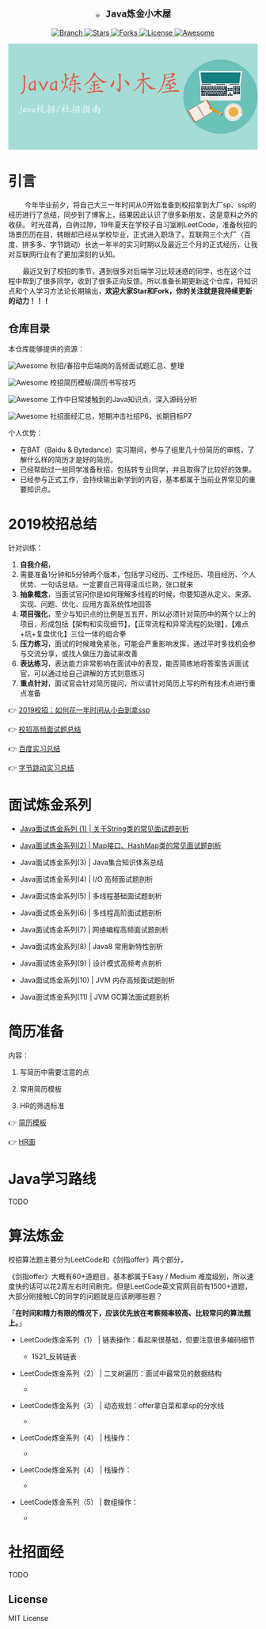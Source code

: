 <h2 align="center"><code>☕ Java炼金小木屋</code></h2>

<p align="center">
  <a href="https://github.com/mio4/Java-Gold.git">
    <img src="https://img.shields.io/badge/Branch-master-green.svg?longCache=true"
        alt="Branch">
  </a>
  <a href="https://github.com/mio4/Java-Gold/stargazers">
    <img src="https://img.shields.io/github/stars/mio4/Java-Gold"
        alt="Stars">
  </a>
    <a href="https://github.com/mio4/Java-Gold/network/members">
    <img src="https://img.shields.io/github/forks/mio4/Java-Gold"
        alt="Forks">
  </a>
  <a href="https://github.com/mio4/Java-Gold">
    <img src="https://img.shields.io/badge/License-GNU-blue.svg?longCache=true"
        alt="License">
  </a>
   <a href="https://github.com/mio4/Java-Gold">
   <img src="https://cdn.rawgit.com/sindresorhus/awesome/d7305f38d29fed78fa85652e3a63e154dd8e8829/media/badge.svg"
        alt="Awesome">
  </a>
</p>

![](01-campus/readme_pics/header.png)



# 引言

&ensp; &ensp; &ensp; 今年毕业前夕，将自己大三一年时间从0开始准备到校招拿到大厂sp、ssp的经历进行了总结，同步到了博客上，结果因此认识了很多新朋友，这是意料之外的收获。 时光荏苒，白驹过隙，19年夏天在学校子自习室刷LeetCode，准备秋招的场景历历在目，转眼却已经从学校毕业，正式进入职场了。互联网三个大厂（百度、拼多多、字节跳动）长达一年半的实习时期以及最近三个月的正式经历，让我对互联网行业有了更加深刻的认知。

&ensp; &ensp;&ensp;   最近又到了校招的季节，遇到很多对后端学习比较迷惑的同学，也在这个过程中帮到了很多同学，收到了很多正向反馈。所以准备长期更新这个仓库，将知识点和个人学习方法论长期输出，**欢迎大家Star和Fork，你的关注就是我持续更新的动力！！！**





## 仓库目录

本仓库能够提供的资源：



<p align="left">
<a>
<img src="https://img.shields.io/badge/%E6%A0%A1%E6%8B%9B-%E9%AB%98%E9%A2%91%E9%9D%A2%E7%BB%8F-brightgreen"
        alt="Awesome"> 
</a> 秋招/春招中后端岗的高频面试题汇总、整理
</p>

<p align="left">
<a>
<img src="https://img.shields.io/badge/%E6%A0%A1%E6%8B%9B-%E7%AE%80%E5%8E%86%E5%87%86%E5%A4%87-orange"
        alt="Awesome"> 
</a> 校招简历模板/简历书写技巧
</p>
<p align="left">
<a>
<img src="https://img.shields.io/badge/Java-%E6%97%A5%E5%B8%B8%E8%BF%9B%E9%98%B6-red"
        alt="Awesome"> 
</a> 工作中日常接触到的Java知识点，深入源码分析
</p>

<p align="left">
<a>
<img src="https://img.shields.io/badge/%E7%A4%BE%E6%8B%9B-%E5%90%8E%E7%AB%AF%E9%9D%A2%E7%BB%8F-blue"
        alt="Awesome"> 
</a> 社招面经汇总，短期冲击社招P6，长期目标P7
</p>





个人优势：

- 在BAT（Baidu & Bytedance）实习期间，参与了组里几十份简历的审核，了解什么样的简历才是好的简历。
- 已经帮助过一些同学准备秋招，包括转专业同学，并且取得了比较好的效果。
- 已经参与正式工作，会持续输出新学到的内容，基本都属于当前业界常见的重要知识点。







# 2019校招总结

针对训练：

1. **自我介绍**，
2. 需要准备1分钟和5分钟两个版本，包括学习经历、工作经历、项目经历、个人优势、一句话总结。一定要自己背得滚瓜烂熟，张口就来
3. **抽象概念**，当面试官问你是如何理解多线程的时候，你要知道从定义、来源、实现、问题、优化、应用方面系统性地回答
4. **项目强化**，至少与知识点的比例是五五开，所以必须针对简历中的两个以上的项目，形成包括【架构和实现细节】，【正常流程和异常流程的处理】，【难点+坑+复盘优化】三位一体的组合拳
5. **压力练习**，面试的时候难免紧张，可能会严重影响发挥，通过平时多找机会参与交流分享，或找人做压力面试来改善
6. **表达练习**，表达能力非常影响在面试中的表现，能否简练地将答案告诉面试官，可以通过给自己讲解的方式刻意练习
7. **重点针对**，面试官会针对简历提问，所以请针对简历上写的所有技术点进行重点准备





:point_right:  [2019校招：如何花一年时间从小白到拿ssp](https://github.com/mio4/Java-Gold/blob/master/01-campus/2019-campus-interview.md)



:point_right: [校招高频面试题总结](https://github.com/mio4/Java-Gold/blob/master/01-campus/2019-campus-note.pdf)



:point_right: [百度实习总结](https://www.zhihu.com/question/341515180/answer/1270104555)



:point_right: [字节跳动实习总结](https://www.zhihu.com/question/28881353/answer/1186999283)









# 面试炼金系列

- [Java面试炼金系列 (1)   | 关于String类的常见面试题剖析](09-paper/001/01-String.md) 
- [Java面试炼金系列(2)   | Map接口、HashMap类的常见面试题剖析](09-paper/002/02-Map.md)
- Java面试炼金系列(3)   | Java集合知识体系总结
- Java面试炼金系列(4)   | I/O 高频面试题剖析

- Java面试炼金系列(5)   | 多线程基础面试题剖析

- Java面试炼金系列(6)   | 多线程高阶面试题剖析

- Java面试炼金系列(7)   | 网络编程高频面试题剖析

- Java面试炼金系列(8)   | Java8 常用新特性剖析

- Java面试炼金系列(9)   | 设计模式高频考点剖析

- Java面试炼金系列(10)   | JVM 内存高频面试题剖析

- Java面试炼金系列(11) | JVM GC算法面试题剖析









# 简历准备 

内容：

1. 写简历中需要注意的点

2. 常用简历模板

3. HR的筛选标准 

:point_right: [简历模板]()

:point_right: [HR面]()



































# Java学习路线

TODO 









# 算法炼金





校招算法题主要分为LeetCode和《剑指offer》两个部分，

《剑指offer》大概有60+道题目，基本都属于Easy / Medium 难度级别，所以速度快的话可以花2周左右时间刷完。但是LeetCode英文官网目前有1500+道题，大部分刚接触LC的同学的问题就是应该刷哪些题？

「**在时间和精力有限的情况下，应该优先放在考察频率较高、比较常问的算法题上。**」



- LeetCode炼金系列（1） |  链表操作：看起来很基础，但要注意很多编码细节

  - 1521_反转链表

- LeetCode炼金系列（2） |  二叉树遍历：面试中最常见的数据结构

  - 

- LeetCode炼金系列（3） |  动态规划：offer拿白菜和拿sp的分水线

  - 

- LeetCode炼金系列（4） |  栈操作：

  - 

- LeetCode炼金系列（4） |  栈操作：

  - 

- LeetCode炼金系列（5） |  数组操作：

  - 

  







































# 社招面经

TODO













## License

MIT License











